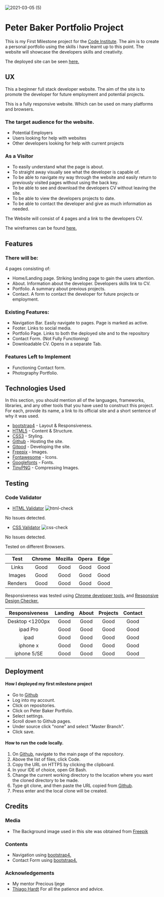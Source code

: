 ![2021-03-05 (5)](https://user-images.githubusercontent.com/75320149/110158530-65904780-7de1-11eb-99df-90e919f661fd.png)

# Peter Baker Portfolio Project


This is my First Milestone project for the [Code Institute](https://codeinstitute.net/). The aim is to create a personal portfolio using the skills i have learnt up to this point. The website will showcase the developers skills and creativity.

The deployed site can be seen [here.](https://pbaker321.github.io/PeterBakerPortfolio/)


## UX
 
This a beginner full stack developer website. The aim of the site is to promote the developer for future employment and potential projects.

This is a fully responsive website. Which can be used on many platforms and browsers.

### The target audience for the website.
- Potential Employers
- Users looking for help with websites
- Other developers looking for help with current projects

### As a Visitor

- To easily understand what the page is about.
- To straight away visually see what the developer is capable of.
- To be able to navigate my way through the website and easily return to previously visited pages without using the back key.
- To be able to see and download the developers CV without leaving the site.
- To be able to view the developers projects to date.
- To be able to contact the developer and give as much information as needed.

The Website will consist of 4 pages and a link to the developers CV.

The wireframes can be found [here.](https://www.figma.com/file/SYpJ97bFEnBfiS0DF3i0Rj/Portfolio)


## Features


### There will be:
 
4 pages consisting of:
- Home/Landing page. Striking landing page to gain the users attention.
- About. Information about the developer. Developers skills link to CV.
- Portfolio. A summary about previous projects.  
- Contact. A form to contact the developer for future projects or employment.

### Existing Features:
- Navigation Bar. Easily navigate to pages. Page is marked as active.
- Footer. Links to social media.
- Portfolio Page. Links to both the deployed site and to the repository
- Contact Form. (Not Fully Functioning)
- Downloadable CV. Opens in a separate Tab.



### Features Left to Implement
- Functioning Contact form.
- Photography Portfolio.

## Technologies Used

In this section, you should mention all of the languages, frameworks, libraries, and any other tools that you have used to construct this project. For each, provide its name, a link to its official site and a short sentence of why it was used.

- [bootstrap4](https://getbootstrap.com/) - Layout & Responsiveness.
- [HTML5](https://en.wikipedia.org/wiki/HTML5) - Content & Structure.
- [CSS3](https://en.wikipedia.org/wiki/CSS) - Styling.
- [Github](https://github.com/) - Hosting the site.
- [Gitpod](https://www.gitpod.io/) - Developing the site.
- [Freepix](https://www.freepik.com/) - Images.
- [Fontawesome](https://fontawesome.com/v4.7.0/icons/) - Icons.
- [Googlefonts](https://fonts.google.com/) - Fonts.
- [TinyPNG](https://tinypng.com/) - Compressing Images.


## Testing

### Code Validator

- [HTML Validator](https://validator.w3.org/)
![html-check](https://user-images.githubusercontent.com/75320149/110157678-62488c00-7de0-11eb-97ca-b370686af533.png)

No Issues detected.


- [CSS Validator](https://jigsaw.w3.org/css-validator/)
![css-check](https://user-images.githubusercontent.com/75320149/110157604-48a74480-7de0-11eb-83e5-d4e2a3ea1191.png)

No Issues detected.

Tested on different Browsers.

**Test**|**Chrome**|**Mozilla**|**Opera**|**Edge**
:-----:|:-----:|:-----:|:-----:|:-----:
Links|Good|Good|Good|Good
Images|Good|Good|Good|Good
Renders|Good|Good|Good|Good

Responsiveness was tested using [Chrome developer tools.](https://developers.google.com/web/tools/chrome-devtools) and [Responsive Design Checker.](https://www.responsivedesignchecker.com)

**Responsiveness**|**Landing**|**About**|**Projects**|**Contact**
:-----:|:-----:|:-----:|:-----:|:-----:
Desktop <1200px|Good|Good|Good|Good
ipad Pro|Good|Good|Good|Good
ipad|Good|Good|Good|Good
iphone x|Good|Good|Good|Good
iphone 5/SE|Good|Good|Good|Good

## Deployment

#### How I deployed my first milestone project

- Go to [Github](https://github.com/)
- Log into my account.
- Click on repositories.
- Click on Peter Baker Portfolio.
- Select settings.
- Scroll down to Github pages.
- Under source click "none" and select "Master Branch".
- Click save.

#### How to run the code locally.

1. On [Github](https://github.com/), navigate to the main page of the repository.
2. Above the list of files, click Code.
3. Copy the URL on HTTPS by clicking the clipboard.
4. In your IDE of choice, open Git Bash.
5. Change the current working directory to the location where you want the cloned directory to be made.
6. Type git clone, and then paste the URL copied from [Github](https://github.com/).
7. Press enter and the local clone will be created.



## Credits

### Media

- The Background image used in this site was obtained from  [Freepik](https://www.freepik.com/)

### Contents

- Navigation using [bootstrap4.](https://getbootstrap.com/)
- Contact Form using [bootstrap4.](https://getbootstrap.com/)

### Acknowledgements

- My mentor Precious Ijege 
- [Thiago Hardt](https://github.com/ThiagoHardt) For all the patience and advice.